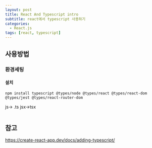 ```yaml
---
layout: post
title: React And Typescript intro
subtitle: react에서 typescript 사용하기
categories: 
  - React.js
tags: [react, typescript]
---
```


## 사용방법

### 환경세팅

#### 설치

```
npm install typescript @types/node @types/react @types/react-dom @types/jest @types/react-router-dom
```

js-> .ts
jsx->tsx
```

```







###

## 참고

https://create-react-app.dev/docs/adding-typescript/